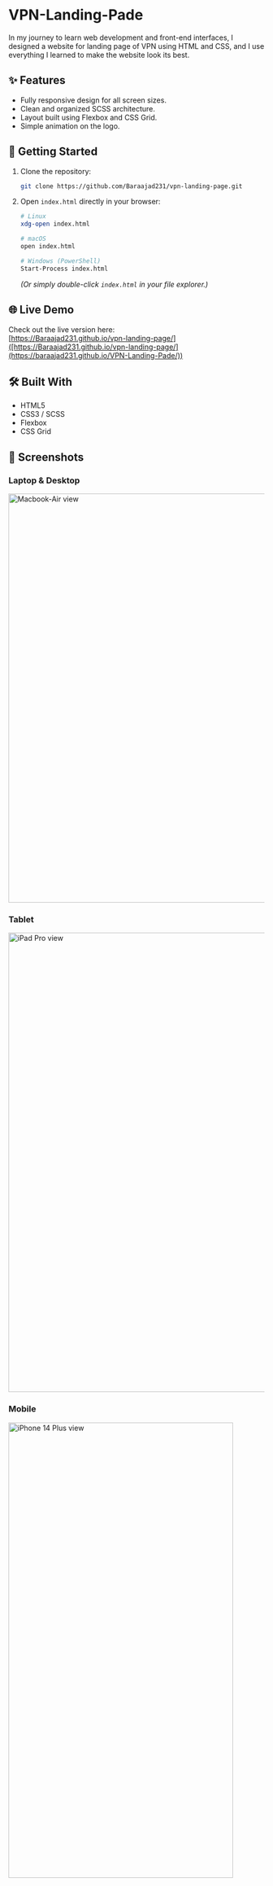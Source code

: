 # VPN-Landing-Pade
In my journey to learn web development and front-end interfaces, I designed a website for landing page of VPN using HTML and CSS, and I use everything I learned to make the website look its best.

## ✨ Features
- Fully responsive design for all screen sizes.
- Clean and organized SCSS architecture.
- Layout built using Flexbox and CSS Grid.
- Simple animation on the logo.

## 🚀 Getting Started
1. Clone the repository:
   ```bash
   git clone https://github.com/Baraajad231/vpn-landing-page.git
   ```
2. Open `index.html` directly in your browser:
   ```bash
   # Linux
   xdg-open index.html

   # macOS
   open index.html

   # Windows (PowerShell)
   Start-Process index.html
   ```
   *(Or simply double-click `index.html` in your file explorer.)*

## 🌐 Live Demo
Check out the live version here:  
[https://Baraajad231.github.io/vpn-landing-page/]([https://Baraajad231.github.io/vpn-landing-page/](https://baraajad231.github.io/VPN-Landing-Pade/))

## 🛠️ Built With
- HTML5  
- CSS3 / SCSS  
- Flexbox  
- CSS Grid

## 📸 Screenshots

### Laptop & Desktop
<img width="1400" height="804" alt="Macbook-Air view" src="https://github.com/user-attachments/assets/ddb4f076-c081-494d-8ced-e0eb77642167" />

### Tablet
<img width="652" height="903" alt="iPad Pro view" src="https://github.com/user-attachments/assets/7653b9ab-8b45-420e-bfc2-a818a8a18e6f" />

### Mobile
<img width="442" height="895" alt="iPhone 14 Plus view" src="https://github.com/user-attachments/assets/2ccf339a-eae1-4049-a76a-fa9d3d0c01ad" />
